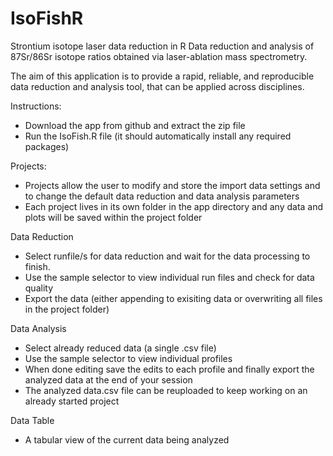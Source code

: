 # IsoFishR
Strontium isotope laser data reduction in R
Data reduction and analysis of 87Sr/86Sr isotope ratios obtained via laser-ablation mass spectrometry. 

The aim of this application is to provide a rapid, reliable, and reproducible data reduction and analysis tool, that can be applied across disciplines. 

Instructions:
- Download the app from github and extract the zip file
- Run the IsoFish.R file (it should automatically install any required packages)

Projects:
- Projects allow the user to modify and store the import data settings and to change the default data reduction and data analysis parameters
- Each project lives in its own folder in the app directory and any data and plots will be saved within the project folder

Data Reduction
- Select runfile/s for data reduction and wait for the data processing to finish. 
- Use the sample selector to view individual run files and check for data quality 
- Export the data (either appending to exisiting data or overwriting all files in the project folder)

Data Analysis
- Select already reduced data (a single .csv file)
- Use the sample selector to view individual profiles
- When done editing save the edits to each profile and finally export the analyzed data at the end of your session
- The analyzed data.csv file can be reuploaded to keep working on an already started project


Data Table
- A tabular view of the current data being analyzed
